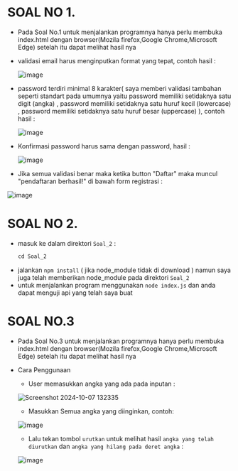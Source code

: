 # SOAL NO 1. #
- Pada Soal No.1 untuk menjalankan programnya hanya perlu membuka index.html dengan browser(Mozila firefox,Google Chrome,Microsoft Edge) setelah itu dapat melihat hasil nya
- validasi email harus menginputkan format yang tepat, contoh hasil :
  
  ![image](https://github.com/user-attachments/assets/26ed8060-1bba-41c6-bd4a-1ac163ab935d)
- password terdiri minimal 8 karakter( saya memberi validasi tambahan seperti standart pada umumnya yaitu password memiliki setidaknya satu digit (angka) , password memiliki setidaknya satu huruf kecil (lowercase) ,
  password memiliki setidaknya satu huruf besar (uppercase) ), contoh hasil :

	![image](https://github.com/user-attachments/assets/b7a88cf2-a5fa-4984-b3f1-61d57f69ff6c)

- Konfirmasi password harus sama dengan password, hasil :

  ![image](https://github.com/user-attachments/assets/1dc75dc3-a07e-4a23-b22b-1d343296f21c)

- Jika semua validasi benar maka ketika button "Daftar" maka muncul "pendaftaran berhasil!" di bawah form registrasi :

![image](https://github.com/user-attachments/assets/d8abea25-7dae-46b3-8d6d-eed7a97eb2f8)


# SOAL NO 2. #
- masuk ke dalam direktori `Soal_2` :
  ```py
  cd Soal_2
  ```
- jalankan `npm install` ( jika node_module tidak di download ) namun saya juga telah memberikan node_module pada direktori `Soal_2`
- untuk menjalankan program menggunakan `node index.js` dan anda dapat menguji api yang telah saya buat



# SOAL NO.3 #
- Pada Soal No.3 untuk menjalankan programnya hanya perlu membuka index.html dengan browser(Mozila firefox,Google Chrome,Microsoft Edge) setelah itu dapat melihat hasil nya
- Cara Penggunaan
  - User memasukkan angka yang ada pada inputan :
  
  ![Screenshot 2024-10-07 132335](https://github.com/user-attachments/assets/4baf3b27-a085-4236-8cef-7904d0cd8446)

  - Masukkan Semua angka yang diinginkan, contoh:
  
  ![image](https://github.com/user-attachments/assets/bd309dac-c3d5-4cb7-8154-08d216a56c95)

  - Lalu tekan tombol `urutkan` untuk melihat hasil `angka yang telah diurutkan` dan `angka yang hilang pada deret angka` :

  ![image](https://github.com/user-attachments/assets/487e52ce-686c-4a00-bb83-0d9bb3db2e5d)


